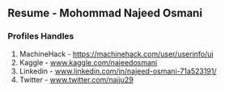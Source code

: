 ## Resume - Mohommad Najeed Osmani
### Profiles Handles
1. MachineHack - https://machinehack.com/user/userinfo/ui
2. Kaggle      - www.kaggle.com/najeedosmani
3. Linkedin    - www.linkedin.com/in/najeed-osmani-71a523191/
4. Twitter     - www.twitter.com/najju29
